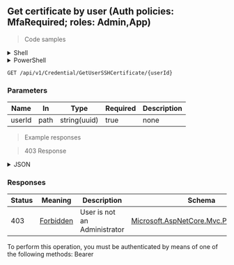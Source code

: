 
## Get certificate by user (Auth policies: MfaRequired; roles: Admin,App)

<a id="opIdGetUserSshCertificateAsync"></a>

> Code samples

<details><summary>Shell</summary>


```shell
# You can also use wget
curl -X GET /api/v1/Credential/GetUserSSHCertificate/{userId} \
  -H 'Accept: application/json' \
  -H 'Authorization: Bearer TOKEN'

```


</details>

<details><summary>PowerShell</summary>


```powershell
# PowerShell example

$NPSUrl = "https://localhost:6500"

$Login = @{
    Login = "User"
    Password = "Password"
}
# Cookie container for multi-factor authentication
$WebSession = New-Object Microsoft.PowerShell.Commands.WebRequestSession
$Token = Invoke-RestMethod -Uri "$($NPSUrl)/signinBody" -Method POST -Body (ConvertTo-Json $Login) -WebSession $WebSession -ContentType "application/json"
$Token = Invoke-RestMethod -Uri "$($NPSUrl)/signin2fa" -Method Post -Body $MfaCode -Headers @{Authorization = "Bearer $Token"} -WebSession $WebSession -ContentType "application/json"

$Headers = @{
    Authorization = "Bearer $Token"
}
Invoke-RestMethod -Method GET -Uri "$($NPSUrl)/api/v1/Credential/GetUserSSHCertificate/{userId}" -Headers $Headers -ContentType "application/json"
```


</details>

`GET /api/v1/Credential/GetUserSSHCertificate/{userId}`

<h3 id="get-certificate-by-user-(auth-policies:-mfarequired;-roles:-admin,app)-parameters">Parameters</h3>

|Name|In|Type|Required|Description|
|---|---|---|---|---|
|userId|path|string(uuid)|true|none|

> Example responses

> 403 Response

<details><summary>JSON</summary>


```json
{
  "type": "string",
  "title": "string",
  "status": 0,
  "detail": "string",
  "instance": "string",
  "property1": null,
  "property2": null
}
```


</details>

<h3 id="get-certificate-by-user-(auth-policies:-mfarequired;-roles:-admin,app)-responses">Responses</h3>

|Status|Meaning|Description|Schema|
|---|---|---|---|
|403|[Forbidden](https://tools.ietf.org/html/rfc7231#section-6.5.3)|User is not an Administrator|[Microsoft.AspNetCore.Mvc.ProblemDetails](../Models/microsoft.aspnetcore.mvc.problemdetails.md)|

<aside class="warning">
To perform this operation, you must be authenticated by means of one of the following methods:
Bearer
</aside>


